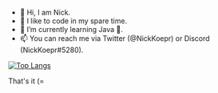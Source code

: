 - 👋 Hi, I am Nick. 
- 👀 I like to code in my spare time.
- 🌱 I’m currently learning Java 🎉.
- 📫 You can reach me via Twitter (@NickKoepr) or Discord (NickKoepr#5280).

[![Top Langs](https://github-readme-stats.vercel.app/api/top-langs/?username=nickkoepr&layout=compact)](https://github.com/nickkoepr)

That's it (=
